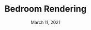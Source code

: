 ---
layout: project
title: Bedroom Rendering
date: March 11, 2021
desc: A Sketchup rendering of my bedroom. It also includes a floor plan and front elevation done in Layout.
category: rendering
#cta:
  #title: Google Me!
  #url: https://www.google.com/search?q=grace
thumb: /images/portfolio/bed1.jpg
images:
  - image:
    url: /images/portfolio/bed1.jpg
    desc: Bedroom Rendering
  - image:
    url: /images/portfolio/bed2.jpg
    desc: Bedroom Floor Plan
  - image:
    url: /images/portfolio/bed3.jpg
    desc: Bedroom Front Elevations
---